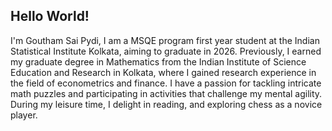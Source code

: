 ## Hello World!
I'm Goutham Sai Pydi, I am a MSQE program first year student at the Indian Statistical Institute Kolkata, aiming to graduate in 2026. Previously, I earned my graduate degree in Mathematics from the Indian Institute of Science Education and Research in Kolkata, where I gained research experience in the field of econometrics and finance. I have a passion for tackling intricate math puzzles and participating in activities that challenge my mental agility. During my leisure time, I delight in reading, and exploring chess as a novice player.

